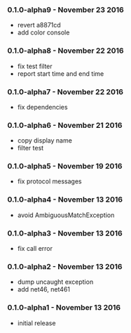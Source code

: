 ### 0.1.0-alpha9 - November 23 2016
* revert a8871cd
* add color console

### 0.1.0-alpha8 - November 22 2016
* fix test filter
* report start time and end time

### 0.1.0-alpha7 - November 22 2016
* fix dependencies

### 0.1.0-alpha6 - November 21 2016
* copy display name
* filter test

### 0.1.0-alpha5 - November 19 2016
* fix protocol messages

### 0.1.0-alpha4 - November 13 2016
* avoid AmbiguousMatchException

### 0.1.0-alpha3 - November 13 2016
* fix call error

### 0.1.0-alpha2 - November 13 2016
* dump uncaught exception
* add net46, net461

### 0.1.0-alpha1 - November 13 2016
* initial release
